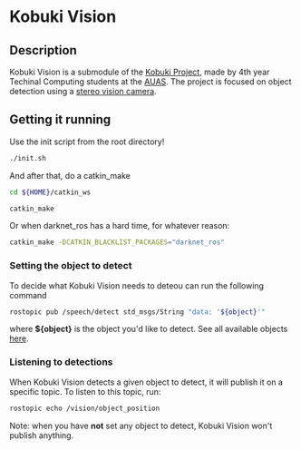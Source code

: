 # Kobuki Vision

## Description
Kobuki Vision is a submodule of the [Kobuki Project](https://github.com/HvA-Robotics/kobuki-central),
made by 4th year Techinal Computing students at the [AUAS](https://www.amsterdamuas.com/). The project is 
focused on object detection using a [stereo vision camera](https://orbbec3d.com/product-astra-pro/). 

## Getting it running

Use the init script from the root directory!
```Bash
./init.sh
```
And after that, do a catkin_make
```Bash
cd ${HOME}/catkin_ws
```
```Bash
catkin_make
```
Or when darknet_ros has a hard time, for whatever reason:
```Bash
catkin_make -DCATKIN_BLACKLIST_PACKAGES="darknet_ros"
```
### Setting the object to detect
To decide what Kobuki Vision needs to deteou can run the following command
```Bash
rostopic pub /speech/detect std_msgs/String "data: '${object}'" 
```
where **${object}** is the object you'd like to detect. See all available objects [here](https://github.com/leggedrobotics/darknet_ros/blob/master/darknet_ros/config/yolov2.yaml).

### Listening to detections
When Kobuki Vision detects a given object to detect, it will publish it on a specific topic.
To listen to this topic, run:
```Bash
rostopic echo /vision/object_position
```
Note: when you have **not** set any object to detect, Kobuki Vision won't publish anything. 

